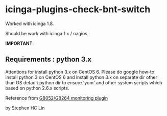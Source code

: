# icinga-plugins-check-bnt-switch

Worked with icinga 1.8.

Should be work with icinga 1.x / nagios


**IMPORTANT**: 
## Requirements : python 3.x

Attentions for install python 3.x on CentOS 6.  Please do google how-to install python 3 on CentOS 6 and install python 3.x on separate dir other than OS default python dir to ensure 'yum' and other system scripts which based on python 2.6.x scripts.


Reference from [G8052/G8264 monitoring plugin](https://exchange.nagios.org/directory/Plugins/Hardware/Network-Gear/Others/G8052-2FG8264-monitoring-plugin/details)

by Stephen HC Lin
